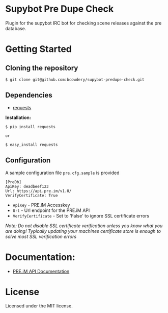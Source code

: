Supybot Pre Dupe Check
======================

Plugin for the supybot IRC bot for checking scene releases against the pre database.


# Getting Started


## Cloning the repository
  
    $ git clone git@github.com:bcowdery/supybot-predupe-check.git

## Dependencies

* [requests](http://docs.python-requests.org/)

**Installation:**
```
$ pip install requests

or

$ easy_install requests
```


## Configuration

A sample configuration file `pre.cfg.sample` is provided

```config
[PreDb]
ApiKey: deadbeef123
Url: https://api.pre.im/v1.0/
VerifyCertificate: True
```

* `ApiKey` - PRE.iM Accesskey
* `Url` - Url endpoint for the PRE.iM API
* `VerifyCertificate` - Set to 'False' to ignore SSL certificate errors

_Note: Do not disable SSL certificate verification unless you know what you are doing! Typically updating your machines
certificate store is enough to solve most SSL verification errors_


# Documentation:

* [PRE.iM API Documentation](https://pre.im/doku/index.htm)


# License

Licensed under the MIT license.
